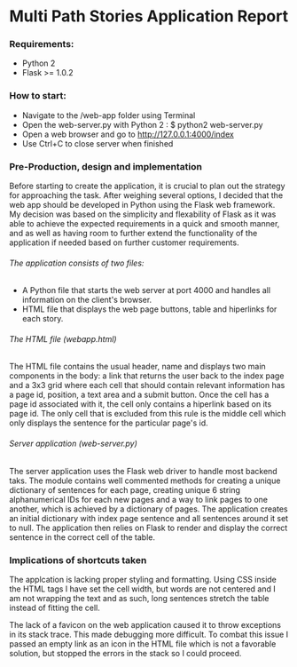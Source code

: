 # Multi Path Stories Application Report 

### Requirements:

 * Python 2
 * Flask >= 1.0.2
 
### How to start:

 * Navigate to the /web-app folder using Terminal
 * Open the web-server.py with Python 2 : $ python2 web-server.py
 * Open a web browser and go to http://127.0.0.1:4000/index
 * Use Ctrl+C to close server when finished

### Pre-Production, design and implementation

Before starting to create the application, it is crucial to plan out the strategy for approaching the task. After weighing several options, I decided that the web app should be developed in Python using the Flask web framework.
My decision was based on the simplicity and flexability of Flask as it was able to achieve the expected requirements in a quick and smooth manner, and as well as having room to further extend the functionality of the application if needed based on further customer requirements.

###### The application consists of two files: 
 * A Python file that starts the web server at port 4000 and handles all information on the client's browser.
 * HTML file that displays the web page buttons, table and hiperlinks for each story.

###### The HTML file (webapp.html)

The HTML file contains the usual header, name and displays two main components in the body: a link that returns the user back to the index page and a 3x3 grid where each cell that should contain relevant information has a page id, position, a text area and a submit button. Once the cell has a page id associated with it, the cell only contains a hiperlink based on its page id. The only cell that is excluded from this rule is the middle cell which only displays the sentence for the particular page's id.

###### Server application (web-server.py)

 The server application uses the Flask web driver to handle most backend taks. The module contains well commented methods for creating a unique dictionary of sentences for each page, creating unique 6 string alphanumerical IDs for each new pages and a way to link pages to one another, which is achieved by a dictionary of pages. The application creates an initial dictionary with index page sentence and all sentences around it set to null. The application then relies on Flask to render and display the correct sentence in the correct cell of the table.

### Implications of shortcuts taken 

The applcation is lacking proper styling and formatting. Using CSS inside the HTML tags I have set the cell width, but words are not centered and I am not wrapping the text and as such, long sentences stretch the table instead of fitting the cell. 

The lack of a favicon on the web application caused it to throw exceptions in its stack trace. This made debugging more difficult. To combat this issue I passed an empty link as an icon in the HTML file which is not a favorable solution, but stopped the errors in the stack so I could proceed.
